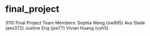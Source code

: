 # final_project
3110 Final Project
Team Members:
Sophia Wang (sw895)
Ava Slade (aes372)
Justine Eng (jse77)
Vivian Huang (vyh5)

